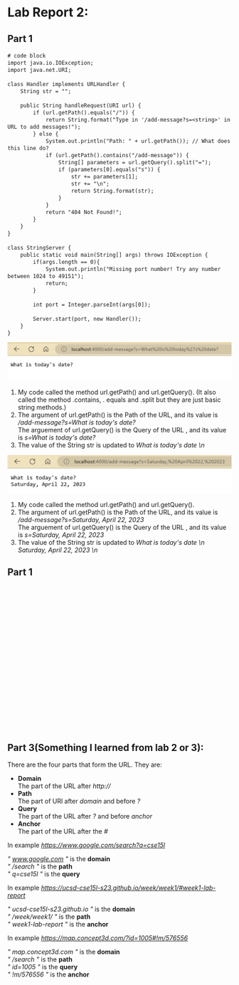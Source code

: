 # Lab Report 2:
## Part 1
```
# code block
import java.io.IOException;
import java.net.URI;

class Handler implements URLHandler {
    String str = "";

    public String handleRequest(URI url) {
        if (url.getPath().equals("/")) {
            return String.format("Type in '/add-message?s=<string>' in URL to add messages!");
        } else {
            System.out.println("Path: " + url.getPath()); // What does this line do?
            if (url.getPath().contains("/add-message")) {
                String[] parameters = url.getQuery().split("=");
                if (parameters[0].equals("s")) {
                    str += parameters[1];
                    str += "\n";
                    return String.format(str);
                }
            }
            return "404 Not Found!";
        }
    }
}

class StringServer {
    public static void main(String[] args) throws IOException {
        if(args.length == 0){
            System.out.println("Missing port number! Try any number between 1024 to 49151");
            return;
        }

        int port = Integer.parseInt(args[0]);

        Server.start(port, new Handler());
    }
}

```

![Image](lab2Screenshot2.jpg)
<br>
1. My code called the method url.getPath() and url.getQuery(). (It also called the method .contains, . equals and .split but they are just basic string methods.)
2. The argument of url.getPath() is the Path of the URL, and its value is */add-message?s=What is today's date?* <br> The arguement of url.getQuery() is the Query of the URL , and its value is *s=What is today's date?*
3. The value of the String str is updated to *What is today's date \n*

![Image](lab2Screenshot3.jpg)
<br>
1. My code called the method url.getPath() and url.getQuery(). 
2. The argument of url.getPath() is the Path of the URL, and its value is */add-message?s=Saturday, April 22, 2023* <br> The arguement of url.getQuery() is the Query of the URL , and its value is *s=Saturday, April 22, 2023*
3. The value of the String str is updated to *What is today's date \n Saturday, April 22, 2023 \n*

## Part 1





<br><br><br><br><br><br><br><br><br><br><br><br><br><br><br><br><br><br><br>
## Part 3(Something I learned from lab 2 or 3):
There are the four parts that form the URL. They are:
* **Domain** <br>
The part of the URL after *http://*
* **Path** <br>
The part of URl after *domain* and before *?*
* **Query** <br>
The part of the URL after *?* and before *anchor*
* **Anchor** <br>
The part of the URL after the *#*

In example *https://www.google.com/search?q=cse15l*

*" www.google.com "* is the **domain** <br>
*" /search "* is the **path** <br>
*" q=cse15l "* is the **query** <br>

In example *https://ucsd-cse15l-s23.github.io/week/week1/#week1-lab-report*

*" ucsd-cse15l-s23.github.io "* is the **domain** <br>
*" /week/week1/ "* is the **path** <br>
*" week1-lab-report "* is the **anchor** <br>

In example *https://map.concept3d.com/?id=1005#!m/576556*

*" map.concept3d.com "* is the **domain** <br>
*" /search "* is the **path** <br>
*" id=1005 "* is the **query** <br>
*" !m/576556 "* is the **anchor** <br>

